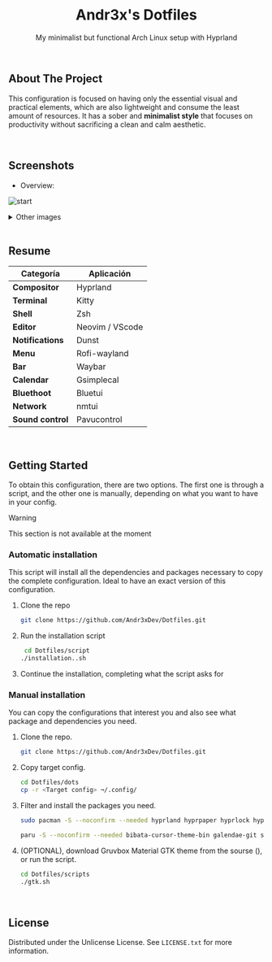 <div align="center">
    <h1 align="center">Andr3x's Dotfiles</h1>
    <p align="center">
        My minimalist but functional Arch Linux setup with Hyprland
    </p>
</div>

</br>

## About The Project

This configuration is focused on having only the essential visual and practical elements, which are also lightweight and consume the least amount of resources. It has a sober and **minimalist style** that focuses on productivity without sacrificing a clean and calm aesthetic.

</br>

## Screenshots
- Overview:
  
![start](/Screenshots/home.png)

<details>
    <summary>Other images</summary>  
    
![start](/Screenshots/start.png)

![start](/Screenshots/systemApps.png)

![start](/Screenshots/menu.png)

![start](/Screenshots/nvim.png)

![start](/Screenshots/bSpotify.png)

![start](/Screenshots/close.png)

</details>


</br>

## Resume

| Categoría            | Aplicación         |
|----------------------|--------------------|
| **Compositor**      | Hyprland            |
| **Terminal**        | Kitty               |
| **Shell**           | Zsh                 |
| **Editor**          | Neovim / VScode     |
| **Notifications**   | Dunst               |
| **Menu**            | Rofi-wayland        |
| **Bar**             | Waybar              |
| **Calendar**        | Gsimplecal          |
| **Bluethoot**       | Bluetui             |
| **Network**         | nmtui               |
| **Sound control**   | Pavucontrol         |




</br>

## Getting Started
To obtain this configuration, there are two options. The first one is through a script, and the other one is manually, depending on what you want to have in your config.


> [!WARNING]
> This section is not available at the moment

### Automatic installation
This script will install all the dependencies and packages necessary to copy the complete configuration. Ideal to have an exact version of this configuration.

1. Clone the repo
   ```sh
   git clone https://github.com/Andr3xDev/Dotfiles.git
   ```

2. Run the installation script
   ```sh
    cd Dotfiles/script
   ./installation..sh
   ```
3. Continue the installation, completing what the script asks for

   
### Manual installation
You can copy the configurations that interest you and also see what package and dependencies you need.
1. Clone the repo.
    ```sh
    git clone https://github.com/Andr3xDev/Dotfiles.git
    ```

2. Copy target config.
    ```sh
    cd Dotfiles/dots
    cp -r <Target config> ¬/.config/
    ```
   
3. Filter and install the packages you need.
    ```sh
    sudo pacman -S --noconfirm --needed hyprland hyprpaper hyprlock hypridle kitty 7zip bluetui brightnessctl btop dunst fastfetch firefox fzf gtk-engine-murrine neovim noto-fonts-cjk nwg-look papirus-icon-theme pavucontrol pipewire pipewire-alsa pipewire-jack pipewire-pulse polkit-gnome python python-gobject rofi-wayland spotify-launcher ttf-firacode-nerd ttf-font-awesome ttf-jetbrains-mono-nerd unzip waybar wireplumber xdg-desktop-portal-hyprland xdg-utils yazi zsh
    ```

    ```sh
    paru -S --noconfirm --needed bibata-cursor-theme-bin galendae-git spicetify-cli visual-studio-code-bin
    ```

4. (OPTIONAL), download Gruvbox Material GTK theme from the sourse (), or run the script.
    ```sh
    cd Dotfiles/scripts
    ./gtk.sh
    ```

</br>

## License
Distributed under the Unlicense License. See `LICENSE.txt` for more information.

